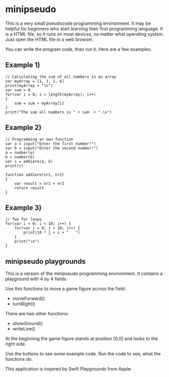 # minipseudo

This is a very small pseudocode programming environment. It may be helpful for beginners who start learning their first programming language.
It is a HTML file, so it runs on most devices, no matter what operating system. Just open the HTML file in a web browser.

You can write the program code, than run it. Here are a few examples:

## Example 1)

    // Calculating the sum of all numbers in an array
    var myArray = [1, 3, 2, 6] 
    print(myArray + "\n") 
    var sum = 0 
    for(var i = 0; i < length(myArray); i++) 
    {  
        sum = sum + myArray[i]  
    }  
    print("The sum all numbers is " + sum  + ".\n") 

## Example 2)

    // Programming an own function
    var a = input("Enter the first number!")
    var b = input("Enter the second number!")
    a = number(a)
    b = number(b)
    var c = addiere(a, b)
    print(c)

    function addiere(nr1, nr2)
    {
        var result = nr1 + nr2
        return result
    }

## Example 3)

    // Two for loops
    for(var i = 0; i < 10; i++) {
        for(var j = 0; j < 10; j++) {
            print(10 * j + i + "   ")  
        }
        print("\n") 
    }

## minipseudo playgrounds

This is a version of the minipseudo programming environment. It contains a playground with 4 by 4 fields.

Use this functions to move a game figure across the field:

* moveForward()
* turnRight()

There are two other functions:

* showGround()
* writeLine()

At the beginning the game figure stands at position [0,0] and looks to the right side.

Use the buttons to see some example code. Run the code to see, what the functions do.

This application is inspired by Swift Playgrounds from Apple.
